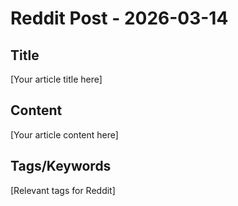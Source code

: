 # Reddit Post - 2026-03-14

## Title
[Your article title here]

## Content
[Your article content here]

## Tags/Keywords
[Relevant tags for Reddit]
